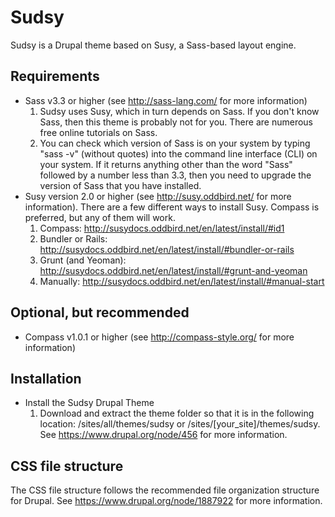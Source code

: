 Sudsy
=====
Sudsy is a Drupal theme based on Susy, a Sass-based layout engine.

Requirements
------------
* Sass v3.3 or higher (see http://sass-lang.com/ for more information)
  1. Sudsy uses Susy, which in turn depends on Sass. If you don't know Sass, then this theme is probably not for you. There are numerous free online tutorials on Sass.
  2. You can check which version of Sass is on your system by typing "sass -v" (without quotes) into the command line interface (CLI) on your system. If it returns anything other than the word "Sass" followed by a number less than 3.3, then you need to upgrade the version of Sass that you have installed.
* Susy version 2.0 or higher (see http://susy.oddbird.net/ for more information). There are a few different ways to install Susy. Compass is preferred, but any of them will work.
  1. Compass: http://susydocs.oddbird.net/en/latest/install/#id1
  2. Bundler or Rails: http://susydocs.oddbird.net/en/latest/install/#bundler-or-rails
  3. Grunt (and Yeoman): http://susydocs.oddbird.net/en/latest/install/#grunt-and-yeoman
  4. Manually: http://susydocs.oddbird.net/en/latest/install/#manual-start

Optional, but recommended
-------------------------
* Compass v1.0.1 or higher (see http://compass-style.org/ for more information)

Installation
------------
* Install the Sudsy Drupal Theme
  1. Download and extract the theme folder so that it is in the following location: /sites/all/themes/sudsy or /sites/[your_site]/themes/sudsy. See https://www.drupal.org/node/456 for more information.

CSS file structure
------------------
The CSS file structure follows the recommended file organization structure for Drupal. See https://www.drupal.org/node/1887922 for more information.
